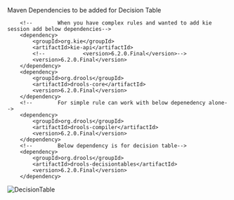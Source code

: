 Maven Dependencies to be added for Decision Table
        
        <!--        When you have complex rules and wanted to add kie session add below dependencies-->
        <dependency>
            <groupId>org.kie</groupId>
            <artifactId>kie-api</artifactId>
            <!--            <version>6.2.0.Final</version>-->
            <version>6.2.0.Final</version>
        </dependency>
        <dependency>
            <groupId>org.drools</groupId>
            <artifactId>drools-core</artifactId>
            <version>6.2.0.Final</version>
        </dependency>
        <!--        For simple rule can work with below depenedency alone-->
        <dependency>
            <groupId>org.drools</groupId>
            <artifactId>drools-compiler</artifactId>
            <version>6.2.0.Final</version>
        </dependency>
        <!--        Below dependency is for decision table-->
        <dependency>
            <groupId>org.drools</groupId>
            <artifactId>drools-decisiontables</artifactId>
            <version>6.2.0.Final</version>
        </dependency>

![DecisionTable](https://github.cloud.capitalone.com/lym752/drools/blob/master/images/Screen%20Shot%202020-06-01%20at%203.55.57%20PM.png)
